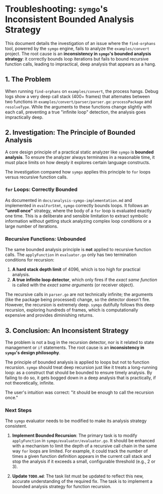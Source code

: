 # Troubleshooting: `symgo`'s Inconsistent Bounded Analysis Strategy

This document details the investigation of an issue where the `find-orphans` tool, powered by the `symgo` engine, fails to analyze the `examples/convert` project. The root cause is an **inconsistency in `symgo`'s bounded analysis strategy**: it correctly bounds loop iterations but fails to bound recursive function calls, leading to impractical, deep analysis that appears as a hang.

## 1. The Problem

When running `find-orphans` on `examples/convert`, the process hangs. Debug logs show a very deep call stack (400+ frames) that alternates between two functions in `examples/convert/parser/parser.go`: `processPackage` and `resolveType`. While the arguments to these functions change slightly with each call, preventing a true "infinite loop" detection, the analysis goes impractically deep.

## 2. Investigation: The Principle of Bounded Analysis

A core design principle of a practical static analyzer like `symgo` is **bounded analysis**. To ensure the analyzer always terminates in a reasonable time, it must place limits on how deeply it explores certain language constructs.

The investigation compared how `symgo` applies this principle to `for` loops versus recursive function calls.

### `for` Loops: Correctly Bounded

As documented in `docs/analysis-symgo-implementation.md` and implemented in `evalForStmt`, `symgo` correctly bounds loops. It follows an **"unroll once"** strategy, where the body of a `for` loop is evaluated exactly one time. This is a deliberate and sensible limitation to extract symbolic information without getting stuck analyzing complex loop conditions or a large number of iterations.

### Recursive Functions: Unbounded

The same bounded analysis principle is **not** applied to recursive function calls. The `applyFunction` in `evaluator.go` only has two termination conditions for recursion:

1.  **A hard stack depth limit** of 4096, which is too high for practical analysis.
2.  **A true infinite loop detector**, which only fires if the *exact same function* is called with the *exact same arguments* (or receiver object).

The recursive calls in `parser.go` are not technically infinite; the arguments (like the package being processed) change, so the detector doesn't fire. However, the recursion is extremely deep. `symgo` dutifully follows this deep recursion, exploring hundreds of frames, which is computationally expensive and provides diminishing returns.

## 3. Conclusion: An Inconsistent Strategy

The problem is not a bug in the recursion detector, nor is it related to state management or `if` statements. The root cause is an **inconsistency in `symgo`'s design philosophy**.

The principle of bounded analysis is applied to loops but not to function recursion. `symgo` should treat deep recursion just like it treats a long-running loop: as a construct that should be bounded to ensure timely analysis. By failing to do so, it gets bogged down in a deep analysis that is practically, if not theoretically, infinite.

The user's intuition was correct: "it should be enough to call the recursion once."

### Next Steps

The `symgo` evaluator needs to be modified to make its analysis strategy consistent.

1.  **Implement Bounded Recursion**: The primary task is to modify `applyFunction` in `symgo/evaluator/evaluator.go`. It should be enhanced with a mechanism to limit the depth of a recursive call chain in the same way `for` loops are limited. For example, it could track the number of times a given function definition appears in the current call stack and stop the analysis if it exceeds a small, configurable threshold (e.g., 2 or 3).

2.  **Update `TODO.md`**: The task list must be updated to reflect this new, accurate understanding of the required fix. The task is to implement a bounded analysis strategy for function recursion.
